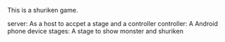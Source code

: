 This is a shuriken game.

server: As a host to accpet a stage and a controller
controller: A Android phone device
stages: A stage to show monster and shuriken

